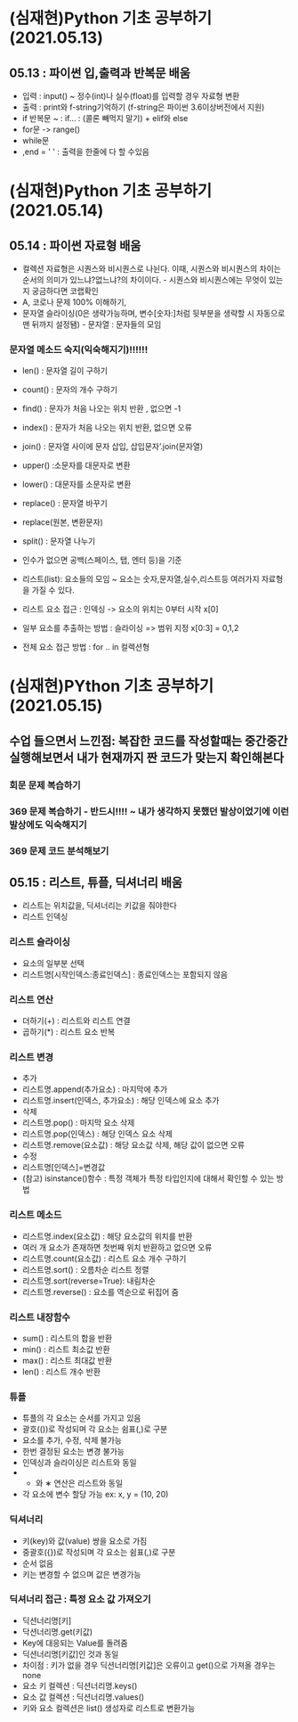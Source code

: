 # (심재현)Python 기초 공부하기 (2021.05.13)
## 05.13 : 파이썬 입,출력과 반복문 배움
* 입력 : input() ~ 정수(int)나 실수(float)를 입력할 경우 자료형 변환
* 출력 : print와 f-string기억하기 (f-string은 파이썬 3.6이상버전에서 지원)
* if 반복문 ~ : if... : (콜론 빼먹지 말기) + elif와 else
* for문 -> range()
* while문
* ,end = ' ' : 출력을 한줄에 다 할 수있음

# (심재현)Python 기초 공부하기 (2021.05.14)
## 05.14 : 파이썬 자료형 배움
* 컬렉션 자료형은 시퀀스와 비시퀀스로 나뉜다. 이때, 시퀀스와 비시퀀스의 차이는 순서의 의미가 있느냐?없느냐?의 차이이다. - 시퀀스와 비시퀀스에는 무엇이 있는지 궁금하다면 코랩확인
* A, 코로나 문제 100% 이해하기,
* 문자열 슬라이싱(0은 생략가능하며, 변수[숫자:]처럼 뒷부분을 생략할 시 자동으로 맨 뒤까지 설정됌) - 문자열 : 문자들의 모임
### 문자열 메소드 숙지(익숙해지기)!!!!!!
* len() : 문자열 길이 구하기
* count() : 문자의 개수 구하기
* find() : 문자가 처음 나오는 위치 반환 , 없으면 -1
* index() : 문자가 처음 나오는 위치 반환, 없으면 오류
* join() : 문자열 사이에 문자 삽입, 삽입문자’.join(문자열)
* upper() :소문자를 대문자로 변환
* lower() : 대문자를 소문자로 변환
* replace() : 문자열 바꾸기
* replace(원본, 변환문자)
* split() : 문자열 나누기
* 인수가 없으면 공백(스페이스, 탭, 엔터 등)을 기준

* 리스트(list): 요소들의 모임 ~ 요소는 숫자,문자열,실수,리스트등 여러가지 자료형을 가질 수 있다.
* 리스트 요소 접근 : 인덱싱 -> 요소의 위치는 0부터 시작 x[0]
* 일부 요소를 추출하는 방법 : 슬라이싱 => 범위 지정 x[0:3] = 0,1,2
* 전체 요소 접근 방법 : for .. in 컬렉션형

# (심재현)PYthon 기초 공부하기 (2021.05.15)
## 수업 들으면서 느낀점: 복잡한 코드를 작성할때는 중간중간 실행해보면서 내가 현재까지 짠 코드가 맞는지 확인해본다
### 회문 문제 복습하기
### 369 문제 복습하기 - 반드시!!!! ~ 내가 생각하지 못했던 발상이었기에 이런 발상에도 익숙해지기
### 369 문제 코드 분석해보기
## 05.15 : 리스트, 튜플, 딕셔너리 배움
* 리스트는 위치값을, 딕셔너리는 키값을 줘야한다
* 리스트 인덱싱  
### 리스트 슬라이싱
* 요소의 일부분 선택
* 리스트명[시작인덱스:종료인덱스] : 종료인덱스는 포함되지 않음
### 리스트 연산
* 더하기(+) : 리스트와 리스트 연결
* 곱하기(*) : 리스트 요소 반복
### 리스트 변경
* 추가
* 리스트명.append(추가요소) : 마지막에 추가
* 리스트명.insert(인덱스, 추가요소) : 해당 인덱스에 요소 추가
* 삭제
* 리스트명.pop() : 마지막 요소 삭제
* 리스트명.pop(인덱스) : 해당 인덱스 요소 삭제
* 리스트명.remove(요소값) : 해당 요소값 삭제, 해당 값이 없으면 오류
* 수정
* 리스트명[인덱스]=변경값
* (참고) isinstance()함수 : 특정 객체가 특정 타입인지에 대해서 확인할 수 있는 방법
### 리스트 메소드
* 리스트명.index(요소값) : 해당 요소값의 위치를 반환
* 여러 개 요소가 존재하면 첫번째 위치 반환하고 없으면 오류
* 리스트명.count(요소값) : 리스트 요소 개수 구하기
* 리스트명.sort() : 오름차순 리스트 정렬
* 리스트명.sort(reverse=True): 내림차순
* 리스트명.reverse() : 요소를 역순으로 뒤집어 줌
### 리스트 내장함수
* sum() : 리스트의 합을 반환
* min() : 리스트 최소값 반환
* max() : 리스트 최대값 반환
* len() : 리스트 개수 반환
### 튜플
* 튜플의 각 요소는 순서를 가지고 있음
* 괄호(())로 작성되며 각 요소는 쉼표(,)로 구분
* 요소를 추가, 수정, 삭제 불가능
* 한번 결정된 요소는 변경 불가능
* 인덱싱과 슬라이싱은 리스트와 동일
* + 와  ∗ 연산은 리스트와 동일
* 각 요소에 변수 할당 가능 ex: x, y = (10, 20)
### 딕셔너리
* 키(key)와 값(value) 쌍을 요소로 가짐
* 중괄호({})로 작성되며 각 요소는 쉼표(,)로 구분
* 순서 없음
* 키는 변경할 수 없으며 값은 변경가능
### 딕셔너리 접근 : 특정 요소 값 가져오기
* 딕션너리명[키]
* 닥션너리명.get(키값)
* Key에 대응되는 Value를 돌려줌
* 딕션너리명[키값]인 것과 동일
* 차이점 : 키가 없을 경우 딕션너리명[키값]은 오류이고 get()으로 가져올 경우는 none
* 요소 키 컬렉션 : 딕션너리명.keys()
* 요소 값 컬렉션 : 딕션너리명.values()
* 키와 요소 컬렉션은 list() 생성자로 리스트로 변환가능
